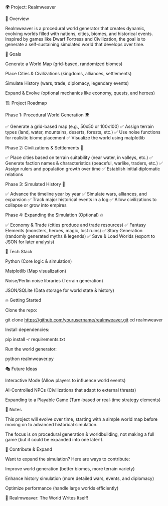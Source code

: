 🌍 Project: Realmweaver

📜 Overview

Realmweaver is a procedural world generator that creates dynamic, evolving worlds filled with nations, cities, biomes, and historical events. Inspired by games like Dwarf Fortress and Civilization, the goal is to generate a self-sustaining simulated world that develops over time.

🎯 Goals

Generate a World Map (grid-based, randomized biomes)

Place Cities & Civilizations (kingdoms, alliances, settlements)

Simulate History (wars, trade, diplomacy, legendary events)

Expand & Evolve (optional mechanics like economy, quests, and heroes)

🏗 Project Roadmap

Phase 1: Procedural World Generation 🌍

✅ Generate a grid-based map (e.g., 50x50 or 100x100)
✅ Assign terrain types (land, water, mountains, deserts, forests, etc.)
✅ Use noise functions for realistic biome placement
✅ Visualize the world using matplotlib

Phase 2: Civilizations & Settlements 🏰

✅ Place cities based on terrain suitability (near water, in valleys, etc.)
✅ Generate faction names & characteristics (peaceful, warlike, traders, etc.)
✅ Assign rulers and population growth over time
✅ Establish initial diplomatic relations

Phase 3: Simulated History 📜

✅ Advance the timeline year by year
✅ Simulate wars, alliances, and expansion
✅ Track major historical events in a log
✅ Allow civilizations to collapse or grow into empires

Phase 4: Expanding the Simulation (Optional) 🔥

✅ Economy & Trade (cities produce and trade resources)
✅ Fantasy Elements (monsters, heroes, magic, lost ruins)
✅ Story Generation (randomly generated myths & legends)
✅ Save & Load Worlds (export to JSON for later analysis)

💾 Tech Stack

Python (Core logic & simulation)

Matplotlib (Map visualization)

Noise/Perlin noise libraries (Terrain generation)

JSON/SQLite (Data storage for world state & history)

🔥 Getting Started

Clone the repo:

git clone https://github.com/yourusername/realmweaver.git
cd realmweaver

Install dependencies:

pip install -r requirements.txt

Run the world generator:

python realmweaver.py

🎭 Future Ideas

Interactive Mode (Allow players to influence world events)

AI-Controlled NPCs (Civilizations that adapt to external threats)

Expanding to a Playable Game (Turn-based or real-time strategy elements)

📌 Notes

This project will evolve over time, starting with a simple world map before moving on to advanced historical simulation.

The focus is on procedural generation & worldbuilding, not making a full game (but it could be expanded into one later!).

🚀 Contribute & Expand

Want to expand the simulation? Here are ways to contribute:

Improve world generation (better biomes, more terrain variety)

Enhance history simulation (more detailed wars, events, and diplomacy)

Optimize performance (handle large worlds efficiently)

📜 Realmweaver: The World Writes Itself!
